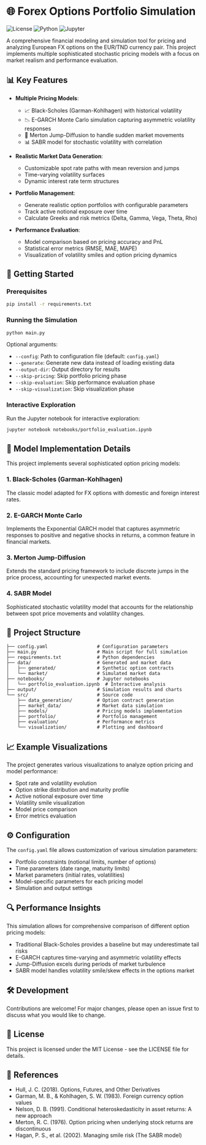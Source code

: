 # 🌐 Forex Options Portfolio Simulation

![License](https://img.shields.io/badge/license-MIT-blue)
![Python](https://img.shields.io/badge/python-3.9%2B-brightgreen)
![Jupyter](https://img.shields.io/badge/jupyter-compatible-orange)

A comprehensive financial modeling and simulation tool for pricing and analyzing European FX options on the EUR/TND currency pair. This project implements multiple sophisticated stochastic pricing models with a focus on market realism and performance evaluation.

## 📊 Key Features

- **Multiple Pricing Models**: 
  - 📈 Black-Scholes (Garman-Kohlhagen) with historical volatility
  - 📉 E-GARCH Monte Carlo simulation capturing asymmetric volatility responses
  - 🔄 Merton Jump-Diffusion to handle sudden market movements
  - 📊 SABR model for stochastic volatility with correlation

- **Realistic Market Data Generation**:
  - Customizable spot rate paths with mean reversion and jumps
  - Time-varying volatility surfaces
  - Dynamic interest rate term structures

- **Portfolio Management**:
  - Generate realistic option portfolios with configurable parameters
  - Track active notional exposure over time
  - Calculate Greeks and risk metrics (Delta, Gamma, Vega, Theta, Rho)

- **Performance Evaluation**:
  - Model comparison based on pricing accuracy and PnL
  - Statistical error metrics (RMSE, MAE, MAPE)
  - Visualization of volatility smiles and option pricing dynamics

## 🚀 Getting Started

### Prerequisites

```bash
pip install -r requirements.txt
```

### Running the Simulation

```bash
python main.py
```

Optional arguments:
- `--config`: Path to configuration file (default: `config.yaml`)
- `--generate`: Generate new data instead of loading existing data
- `--output-dir`: Output directory for results
- `--skip-pricing`: Skip portfolio pricing phase
- `--skip-evaluation`: Skip performance evaluation phase
- `--skip-visualization`: Skip visualization phase

### Interactive Exploration

Run the Jupyter notebook for interactive exploration:

```bash
jupyter notebook notebooks/portfolio_evaluation.ipynb
```

## 🧮 Model Implementation Details

This project implements several sophisticated option pricing models:

### 1. Black-Scholes (Garman-Kohlhagen)
The classic model adapted for FX options with domestic and foreign interest rates.

### 2. E-GARCH Monte Carlo
Implements the Exponential GARCH model that captures asymmetric responses to positive and negative shocks in returns, a common feature in financial markets.

### 3. Merton Jump-Diffusion
Extends the standard pricing framework to include discrete jumps in the price process, accounting for unexpected market events.

### 4. SABR Model
Sophisticated stochastic volatility model that accounts for the relationship between spot price movements and volatility changes.

## 📁 Project Structure

```
├── config.yaml                  # Configuration parameters
├── main.py                      # Main script for full simulation
├── requirements.txt             # Python dependencies
├── data/                        # Generated and market data
│   ├── generated/               # Synthetic option contracts
│   └── market/                  # Simulated market data
├── notebooks/                   # Jupyter notebooks
│   └── portfolio_evaluation.ipynb  # Interactive analysis
├── output/                      # Simulation results and charts
└── src/                         # Source code
    ├── data_generation/         # Option contract generation
    ├── market_data/             # Market data simulation
    ├── models/                  # Pricing models implementation
    ├── portfolio/               # Portfolio management
    ├── evaluation/              # Performance metrics
    └── visualization/           # Plotting and dashboard
```

## 📈 Example Visualizations

The project generates various visualizations to analyze option pricing and model performance:

- Spot rate and volatility evolution
- Option strike distribution and maturity profile
- Active notional exposure over time
- Volatility smile visualization
- Model price comparison
- Error metrics evaluation

## ⚙️ Configuration

The `config.yaml` file allows customization of various simulation parameters:

- Portfolio constraints (notional limits, number of options)
- Time parameters (date range, maturity limits)
- Market parameters (initial rates, volatilities)
- Model-specific parameters for each pricing model
- Simulation and output settings

## 🔍 Performance Insights

This simulation allows for comprehensive comparison of different option pricing models:

- Traditional Black-Scholes provides a baseline but may underestimate tail risks
- E-GARCH captures time-varying and asymmetric volatility effects
- Jump-Diffusion excels during periods of market turbulence
- SABR model handles volatility smile/skew effects in the options market

## 🛠️ Development

Contributions are welcome! For major changes, please open an issue first to discuss what you would like to change.

## 📄 License

This project is licensed under the MIT License - see the LICENSE file for details.

## 🔗 References

- Hull, J. C. (2018). Options, Futures, and Other Derivatives
- Garman, M. B., & Kohlhagen, S. W. (1983). Foreign currency option values
- Nelson, D. B. (1991). Conditional heteroskedasticity in asset returns: A new approach
- Merton, R. C. (1976). Option pricing when underlying stock returns are discontinuous
- Hagan, P. S., et al. (2002). Managing smile risk (The SABR model)
